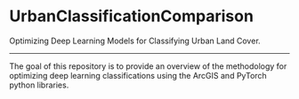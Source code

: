 # UrbanClassificationComparison
Optimizing Deep Learning Models for Classifying Urban Land Cover.
__________________________________________________________

The goal of this repository is to provide an overview of the methodology for optimizing deep learning classifications using the ArcGIS and PyTorch python libraries.
